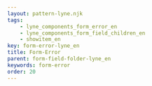 ```yaml
---
layout: pattern-lyne.njk
tags: 
    - lyne_components_form_error_en
    - lyne_components_form_field_children_en
    - showitem_en
key: form-error-lyne_en
title: Form-Error
parent: form-field-folder-lyne_en
keywords: form-error
order: 20
---
```


